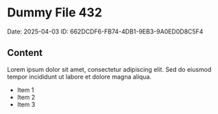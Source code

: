 # Dummy File 432

Date: 2025-04-03
ID: 662DCDF6-FB74-4DB1-9EB3-9A0ED0D8C5F4

## Content

Lorem ipsum dolor sit amet, consectetur adipiscing elit.
Sed do eiusmod tempor incididunt ut labore et dolore magna aliqua.

* Item 1
* Item 2
* Item 3

